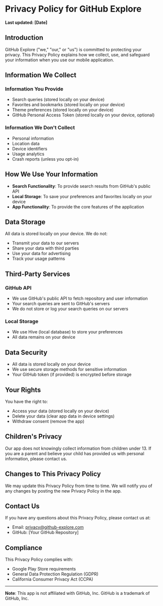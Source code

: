 # Privacy Policy for GitHub Explore

**Last updated: [Date]**

## Introduction

GitHub Explore ("we," "our," or "us") is committed to protecting your privacy. This Privacy Policy explains how we collect, use, and safeguard your information when you use our mobile application.

## Information We Collect

### Information You Provide
- Search queries (stored locally on your device)
- Favorites and bookmarks (stored locally on your device)
- Theme preferences (stored locally on your device)
- GitHub Personal Access Token (stored locally on your device, optional)

### Information We Don't Collect
- Personal information
- Location data
- Device identifiers
- Usage analytics
- Crash reports (unless you opt-in)

## How We Use Your Information

- **Search Functionality**: To provide search results from GitHub's public API
- **Local Storage**: To save your preferences and favorites locally on your device
- **App Functionality**: To provide the core features of the application

## Data Storage

All data is stored locally on your device. We do not:
- Transmit your data to our servers
- Share your data with third parties
- Use your data for advertising
- Track your usage patterns

## Third-Party Services

### GitHub API
- We use GitHub's public API to fetch repository and user information
- Your search queries are sent to GitHub's servers
- We do not store or log your search queries on our servers

### Local Storage
- We use Hive (local database) to store your preferences
- All data remains on your device

## Data Security

- All data is stored locally on your device
- We use secure storage methods for sensitive information
- Your GitHub token (if provided) is encrypted before storage

## Your Rights

You have the right to:
- Access your data (stored locally on your device)
- Delete your data (clear app data in device settings)
- Withdraw consent (remove the app)

## Children's Privacy

Our app does not knowingly collect information from children under 13. If you are a parent and believe your child has provided us with personal information, please contact us.

## Changes to This Privacy Policy

We may update this Privacy Policy from time to time. We will notify you of any changes by posting the new Privacy Policy in the app.

## Contact Us

If you have any questions about this Privacy Policy, please contact us at:
- Email: privacy@github-explore.com
- GitHub: [Your GitHub Repository]

## Compliance

This Privacy Policy complies with:
- Google Play Store requirements
- General Data Protection Regulation (GDPR)
- California Consumer Privacy Act (CCPA)

---

**Note**: This app is not affiliated with GitHub, Inc. GitHub is a trademark of GitHub, Inc.
